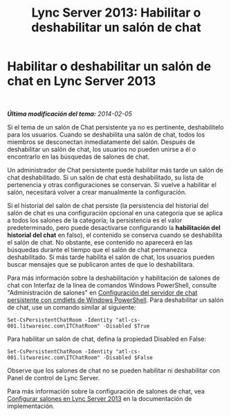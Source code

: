 ﻿---
title: 'Lync Server 2013: Habilitar o deshabilitar un salón de chat'
TOCTitle: Habilitar o deshabilitar un salón de chat
ms:assetid: db0908fc-aae3-46e8-bc0b-245e9adfa1e2
ms:mtpsurl: https://technet.microsoft.com/es-es/library/JJ215883(v=OCS.15)
ms:contentKeyID: 48276890
ms.date: 01/07/2017
mtps_version: v=OCS.15
ms.translationtype: HT
---

# Habilitar o deshabilitar un salón de chat en Lync Server 2013

 

_**Última modificación del tema:** 2014-02-05_

Si el tema de un salón de Chat persistente ya no es pertinente, deshabilítelo para los usuarios. Cuando se deshabilita una salón de chat, todos los miembros se desconectan inmediatamente del salón. Después de deshabilitar un salón de chat, los usuarios no pueden unirse a él o encontrarlo en las búsquedas de salones de chat.

Un administrador de Chat persistente puede habilitar más tarde un salón de chat deshabilitado. Si un salón de chat está deshabilitado, su lista de pertenencia y otras configuraciones se conservan. Si vuelve a habilitar el salón, necesitará volver a crear manualmente la configuración.

Si el historial del salón de chat persiste (la persistencia del historial del salón de chat es una configuración opcional en una categoría que se aplica a todos los salones de la categoría; la persistencia es el valor predeterminado, pero puede desactivarse configurando la **habilitación del historial del chat** en falso), el contenido se conserva cuando se deshabilita el salón de chat. No obstante, ese contenido no aparecerá en las búsquedas durante el tiempo que el salón de chat permanezca deshabilitado. Si más tarde habilita el salón de chat, los usuarios pueden buscar mensajes que se publicaron antes de que lo deshabilitara.

Para más información sobre la deshabilitación y habilitación de salones de chat con Interfaz de la línea de comandos Windows PowerShell, consulte "Administración de salones" en [Configuración del servidor de chat persistente con cmdlets de Windows PowerShell](configuring-persistent-chat-server-by-using-windows-powershell-cmdlets.md). Para deshabilitar un salón de chat, use un comando similar al siguiente:

    Set-CsPersistentChatRoom -Identity "atl-cs-001.litwareinc.com\ITChatRoom" -Disabled $True

Para habilitar un salón de chat, defina la propiedad Disabled en False:

    Set-CsPersistentChatRoom -Identity "atl-cs-001.litwareinc.com\ITChatRoom" -Disabled $False

Observe que los salones de chat no se pueden habilitar ni deshabilitar con Panel de control de Lync Server.

Para más información sobre la configuración de salones de chat, vea [Configurar salones en Lync Server 2013](lync-server-2013-configure-rooms.md) en la documentación de implementación.

